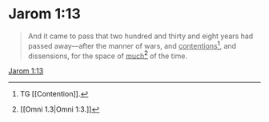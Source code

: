 # Jarom 1:13

> And it came to pass that two hundred and thirty and eight years had passed away—after the manner of wars, and <u>contentions</u>[^a], and dissensions, for the space of <u>much</u>[^b] of the time.

[Jarom 1:13](https://www.churchofjesuschrist.org/study/scriptures/bofm/jarom/1?lang=eng&id=p13#p13)


[^a]: TG [[Contention]].
[^b]: [[Omni 1.3|Omni 1:3.]]
